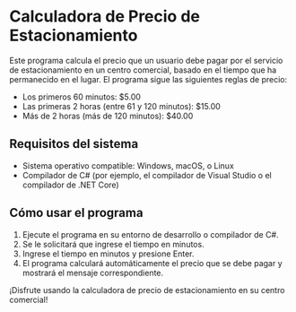 # Calculadora de Precio de Estacionamiento

Este programa calcula el precio que un usuario debe pagar por el servicio de estacionamiento en un centro comercial, basado en el tiempo que ha permanecido en el lugar. El programa sigue las siguientes reglas de precio:

- Los primeros 60 minutos: $5.00
- Las primeras 2 horas (entre 61 y 120 minutos): $15.00
- Más de 2 horas (más de 120 minutos): $40.00

## Requisitos del sistema

- Sistema operativo compatible: Windows, macOS, o Linux
- Compilador de C# (por ejemplo, el compilador de Visual Studio o el compilador de .NET Core)

## Cómo usar el programa

1. Ejecute el programa en su entorno de desarrollo o compilador de C#.
2. Se le solicitará que ingrese el tiempo en minutos.
3. Ingrese el tiempo en minutos y presione Enter.
4. El programa calculará automáticamente el precio que se debe pagar y mostrará el mensaje correspondiente.

¡Disfrute usando la calculadora de precio de estacionamiento en su centro comercial!
